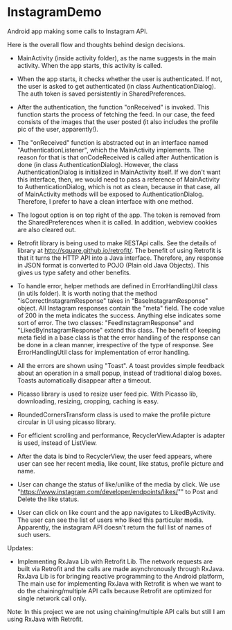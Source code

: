 # InstagramDemo
Android app making some calls to Instagram API.

Here is the overall flow and thoughts behind design decisions.

- MainActivity (inside activity folder), as the name suggests in the main activity. When the app starts, this activity is called.

- When the app starts, it checks whether the user is authenticated. If not, the user is asked to get authenticated (in class AuthenticationDialog). The auth token is saved persistently in SharedPreferences.

- After the authentication, the function "onReceived" is invoked. This function starts the process of fetching the feed. In our case, the feed consists of the images that the user posted (it also includes the profile pic of the user, apparently!).

- The "onReceived" function is abstracted out in an interface named "AuthenticationListener", which the MainActivity implements. The reason for that is that onCodeReceived is
called after Authentication is done (in class AuthenticationDialog). However, the class
AuthenticationDialog is initialized in MainActivity itself. If we don't want this interface,
then, we would need to pass a reference of MainActivity to AuthenticationDialog, which is not
as clean, because in that case, all of MainActivity methods will be exposed to
AuthenticationDialog. Therefore, I prefer to have a clean interface with one method.

- The logout option is on top right of the app. The token is removed from the SharedPreferences when it is called. In addition, webview cookies are also cleared out. 

- Retrofit library is being used to make RESTApi calls. See the details of library at http://square.github.io/retrofit/. The benefit of using Retrofit is that it turns the HTTP API into a Java interface. Therefore, any response in JSON format is converted to POJO (Plain old Java Objects). This gives us type safety and other benefits.

- To handle error, helper methods are defined in ErrorHandlingUtil class (in utils folder). It is worth noting that the method "isCorrectInstagramResponse" takes in "BaseInstagramResponse" object. All Instagram responses contain the "meta" field. The code value of 200 in the meta indicates the success. Anything else indicates some sort of error. The two classes: "FeedInstagramResponse" and "LikedByInstagramResponse" extend this class. The benefit of keeping meta field in a base class is that the error handling of the response can be done in a clean manner, irrespective of the type of response. See ErrorHandlingUtil class for implementation of error handling.

- All the errors are shown using "Toast". A toast provides simple feedback about an operation in a small popup, instead of traditional dialog boxes. Toasts automatically disappear after a timeout.

- Picasso library is used to resize user feed pic. With Picasso lib, downloading, resizing, cropping, caching is easy.

- RoundedCornersTransform class is used to make the profile picture circular in UI using picasso library.

- For efficient scrolling and performance, RecyclerView.Adapter is adapter is used, instead of ListView.

- After the data is bind to RecyclerView, the user feed appears, where user can see her recent media, like count, like status, profile picture and name. 

- User can change the status of like/unlike of the media by click. We use "https://www.instagram.com/developer/endpoints/likes/"" to Post and Delete the like status.

- User can click on like count and the app navigates to LikedByActivity. The user can see the list of users who liked this particular media. Apparently, the instagram API doesn't return the full list of names of such users. 

Updates: 

- Implementing RxJava Lib with Retrofit Lib. The network requests are built via Retrofit and the calls are made asynchronously through RxJava. 
RxJava Lib is for bringing reactive programming to the Android platform,
The main use for implementing RxJava with Retrofit is when we want to do the chaining/multiple API calls because Retrofit are optimized for single network call only. 

Note: In this project we are not using chaining/multiple API calls but still I am using RxJava with Retrofit. 



